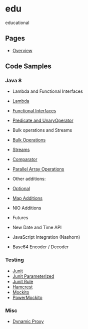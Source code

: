 # edu
educational

## Pages 
 * [Overview](https://github.com/ak80/edu/blob/master/res/Overview.md)

## Code Samples

### Java 8

 * Lambda and Functional Interfaces
  * [Lambda](https://github.com/ak80/edu/blob/master/src/test/java/org/ak80/edu/java8/LambdaSamples.java)
  * [Functional Interfaces](https://github.com/ak80/edu/blob/master/src/test/java/org/ak80/edu/java8/FunctionalInterfaces.java)
  * [Predicate and UnaryOperator](https://github.com/ak80/edu/blob/master/src/test/java/org/ak80/edu/java8/PredicateSamples.java)
 
 * Bulk operations and Streams
  * [Bulk Operations](https://github.com/ak80/edu/blob/master/src/test/java/org/ak80/edu/java8/BulkOperationsSamples.java)
  * [Streams](https://github.com/ak80/edu/blob/master/src/test/java/org/ak80/edu/java8/StreamSamples.java)
  * [Comparator](https://github.com/ak80/edu/blob/master/src/test/java/org/ak80/edu/java8/ComparatorSamples.java)
  * [Parallel Array Operations](https://github.com/ak80/edu/blob/master/src/test/java/org/ak80/edu/java8/ParallelArraySamples.java)
 
 * Other additions:
  * [Optional](https://github.com/ak80/edu/blob/master/src/test/java/org/ak80/edu/java8/OptionalSamples.java)
  * [Map Additions](https://github.com/ak80/edu/blob/master/src/test/java/org/ak80/edu/java8/MapInterfaceAdditions.java)
  * NIO Additions
  * Futures
  * New Date and Time API
  * JavaScript Integration (Nashorn)
  * Base64 Encoder / Decoder
  
### Testing
 * [Junit](https://github.com/ak80/edu/blob/master/src/test/java/org/ak80/edu/testing/JUnitSamples.java)
 * [Junit Parameterized](https://github.com/ak80/edu/blob/master/src/test/java/org/ak80/edu/testing/JUnitParameterizedSample.java)
 * [Junit Rule](https://github.com/ak80/edu/blob/master/src/test/java/org/ak80/edu/testing/JUnitRuleSample.java)
 * [Hamcrest](https://github.com/ak80/edu/blob/master/src/test/java/org/ak80/edu/testing/HamcrestSamples.java)
 * [Mockito](https://github.com/ak80/edu/blob/master/src/test/java/org/ak80/edu/testing/MockitoSamples.java)
 * [PowerMockito](https://github.com/ak80/edu/blob/master/src/test/java/org/ak80/edu/testing/PowerMockitoSamples.java)

### Misc

 * [Dynamic Proxy](https://github.com/ak80/edu/blob/master/src/test/java/org/ak80/edu/misc/Wrapper.java)
